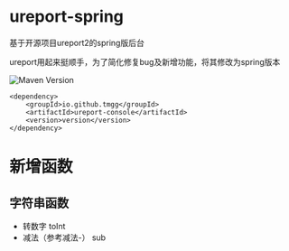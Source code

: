 # ureport-spring
基于开源项目ureport2的spring版后台

ureport用起来挺顺手，为了简化修复bug及新增功能，将其修改为spring版本

![Maven Version](https://img.shields.io/maven-central/v/io.github.tmgg/ureport-console) 

```
<dependency>
    <groupId>io.github.tmgg</groupId>
    <artifactId>ureport-console</artifactId>
    <version>version</version>
</dependency>
```


# 新增函数
## 字符串函数
- 转数字 toInt
- 减法（参考减法-） sub

